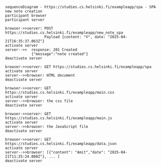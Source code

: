     sequenceDiagram - https://studies.cs.helsinki.fi/exampleapp/spa - SPA new note creation
    participant browser
    participant server

    browser->>server: POST https://studies.cs.helsinki.fi/exampleapp/new_note_spa
                      Payload {content: "©", date: "2025-04-21T16:35:37.063Z"}
    activate server
    server-->>  response: 201 Created
                {"message":"note created"}
    deactivate server

    browser->>server: GET https://studies.cs.helsinki.fi/exampleapp/spa
    activate server
    server-->>browser: HTML document
    deactivate server

    browser->>server: GET https://studies.cs.helsinki.fi/exampleapp/main.css
    activate server
    server-->>browser: the css file
    deactivate server

    browser->>server: GET https://studies.cs.helsinki.fi/exampleapp/main.js
    activate server
    server-->>browser: the JavaScript file
    deactivate server

    browser->>server: GET https://studies.cs.helsinki.fi/exampleapp/data.json
    activate server
    server-->>browser: [{"content": "Amit","date": "2025-04-21T11:25:24.080Z"}, ... ]
    deactivate server